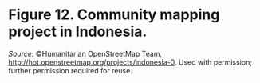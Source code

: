 # Figure 12. Community mapping project in Indonesia.
*Source*: ©Humanitarian OpenStreetMap Team, http://hot.openstreetmap.org/projects/indonesia-0. Used with permission; further permission required for reuse.